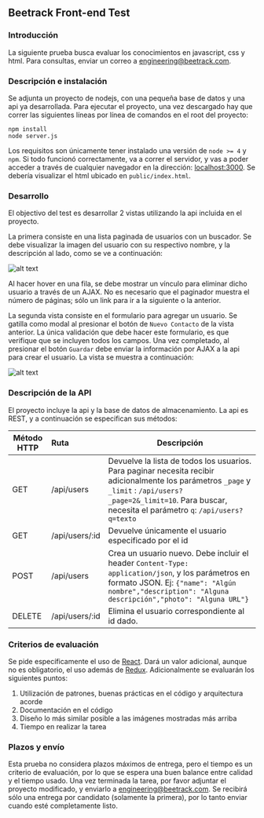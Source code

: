## Beetrack Front-end Test
### Introducción
La siguiente prueba busca evaluar los conocimientos en javascript, css y html. Para consultas, enviar un correo a [engineering@beetrack.com](mailto:engineering@beetrack.com).
### Descripción e instalación
Se adjunta un proyecto de nodejs, con una pequeña base de datos y una api ya desarrollada. Para ejecutar el proyecto, una vez descargado hay que correr las siguientes líneas por línea de comandos en el root del proyecto:
```
npm install
node server.js
```
Los requisitos son únicamente tener instalado una versión de `node >= 4` y `npm`.
Si todo funcionó correctamente, va a correr el servidor, y vas a poder acceder a través de cualquier navegador en la dirección: [localhost:3000](http://localhost:3000). Se debería visualizar el html ubicado en `public/index.html`.
### Desarrollo
El objectivo del test es desarrollar 2 vistas utilizando la api incluida en el proyecto.

La primera consiste en una lista paginada de usuarios con un buscador. Se debe visualizar la imagen del usuario con su respectivo nombre, y la descripción al lado, como se ve a continuación:

![alt text](./contacts_index.png "Users list")

Al hacer hover en una fila, se debe mostrar un vínculo para eliminar dicho usuario a través de un AJAX. No es necesario que el paginador muestra el número de páginas; sólo un link para ir a la siguiente o la anterior.

La segunda vista consiste en el formulario para agregar un usuario. Se gatilla como modal al presionar el botón de `Nuevo Contacto` de la vista anterior. La única validación que debe hacer este formulario, es que verifique que se incluyen todos los campos. Una vez completado, al presionar el botón `Guardar` debe enviar la información por AJAX a la api para crear el usuario. La vista se muestra a continuación:

![alt text](./new_contact.png "New Contact")
### Descripción de la API
El proyecto incluye la api y la base de datos de almacenamiento. La api es REST, y a continuación se especifican sus métodos:

| Método HTTP   | Ruta           | Descripción  |
| ------------- |:-------------  | -----|
| GET           | /api/users     | Devuelve la lista de todos los usuarios. Para paginar necesita recibir adicionalmente los parámetros `_page` y `_limit` : `/api/users?_page=2&_limit=10`. Para buscar, necesita el parámetro `q`: `/api/users?q=texto`|
| GET           | /api/users/:id |   Devuelve únicamente el usuario especificado por el id |
| POST          | /api/users     |    Crea un usuario nuevo. Debe incluir el header `Content-Type: application/json`, y los parámetros en formato JSON. Ej: `{"name": "Algún nombre","description": "Alguna descripción","photo": "Alguna URL"}`|
| DELETE        | /api/users/:id |    Elimina el usuario correspondiente al id dado. |
### Criterios de evaluación
Se pide específicamente el uso de [React](https://facebook.github.io/react/). Dará un valor adicional, aunque no es obligatorio, el uso además de [Redux](https://redux.js.org). Adicionalmente se evaluarán los siguientes puntos:
1. Utilización de patrones, buenas prácticas en el código y arquitectura acorde
2. Documentación en el código
3. Diseño lo más similar posible a las imágenes mostradas más arriba
4. Tiempo en realizar la tarea
### Plazos y envío
Esta prueba no considera plazos máximos de entrega, pero el tiempo es un criterio de evaluación, por lo que se espera una buen balance entre calidad y el tiempo usado. Una vez terminada la tarea, por favor adjuntar el proyecto modificado, y enviarlo a [engineering@beetrack.com](mailto:engineering@beetrack.com). Se recibirá sólo una entrega por candidato (solamente la primera), por lo tanto enviar cuando esté completamente listo.

